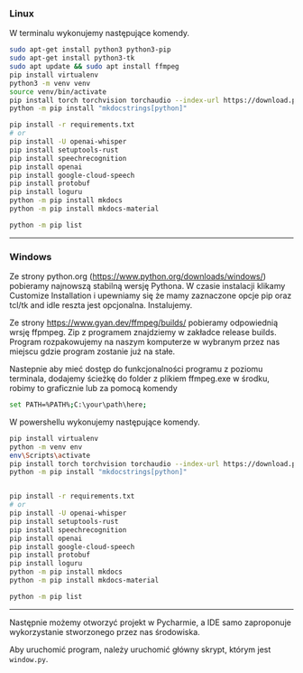 ### Linux

W terminalu wykonujemy następujące komendy.
```bash
sudo apt-get install python3 python3-pip
sudo apt-get install python3-tk
sudo apt update && sudo apt install ffmpeg
pip install virtualenv 
python3 -m venv venv
source venv/bin/activate
pip install torch torchvision torchaudio --index-url https://download.pytorch.org/whl/cu118
python -m pip install "mkdocstrings[python]"

pip install -r requirements.txt
# or
pip install -U openai-whisper
pip install setuptools-rust
pip install speechrecognition
pip install openai
pip install google-cloud-speech
pip install protobuf
pip install loguru
python -m pip install mkdocs
python -m pip install mkdocs-material

python -m pip list
```
---
### Windows
Ze strony python.org (https://www.python.org/downloads/windows/) pobieramy najnowszą stabilną wersję Pythona.
W czasie instalacji klikamy Customize Installation i upewniamy się że mamy zaznaczone opcje pip oraz tcl/tk and idle reszta jest opcjonalna. Instalujemy.

Ze strony https://www.gyan.dev/ffmpeg/builds/ pobieramy odpowiednią wrsję ffpmpeg. Zip z programem znajdziemy w zakładce release builds.
Program rozpakowujemy na naszym komputerze w wybranym przez nas miejscu gdzie program zostanie już na stałe.

Nastepnie aby mieć dostęp do funkcjonalności programu z poziomu terminala, dodajemy ścieżkę do folder z plikiem ffmpeg.exe w środku, robimy to graficznie lub za pomocą komendy
```bash
set PATH=%PATH%;C:\your\path\here;
```

W powershellu wykonujemy następujące komendy.
```bash
pip install virtualenv 
python -m venv env
env\Scripts\activate
pip install torch torchvision torchaudio --index-url https://download.pytorch.org/whl/cu118
python -m pip install "mkdocstrings[python]"


pip install -r requirements.txt
# or
pip install -U openai-whisper
pip install setuptools-rust
pip install speechrecognition
pip install openai
pip install google-cloud-speech
pip install protobuf
pip install loguru
python -m pip install mkdocs
python -m pip install mkdocs-material

python -m pip list
```
---

Następnie możemy otworzyć projekt w Pycharmie, a IDE samo zaproponuje wykorzystanie stworzonego przez nas środowiska.

Aby uruchomić program, należy uruchomić główny skrypt, którym jest `window.py`.